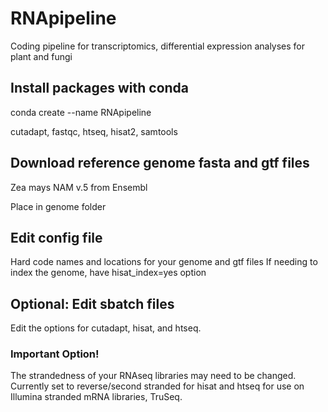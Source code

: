 # RNApipeline
Coding pipeline for transcriptomics, differential expression analyses for plant and fungi

## Install packages with conda
conda create --name RNApipeline

cutadapt, fastqc, htseq, hisat2, samtools

## Download reference genome fasta and gtf files
Zea mays NAM v.5 from Ensembl

Place in genome folder

## Edit config file
Hard code names and locations for your genome and gtf files
If needing to index the genome, have hisat_index=yes option

## Optional: Edit sbatch files
Edit the options for cutadapt, hisat, and htseq.

### Important Option!
The strandedness of your RNAseq libraries may need to be changed. Currently set to reverse/second stranded for hisat and htseq for use on Illumina stranded mRNA libraries, TruSeq.

